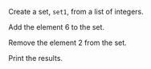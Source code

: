 Create a set, `set1`, from a list of integers.

Add the element 6 to the set.

Remove the element 2 from the set.

Print the results.